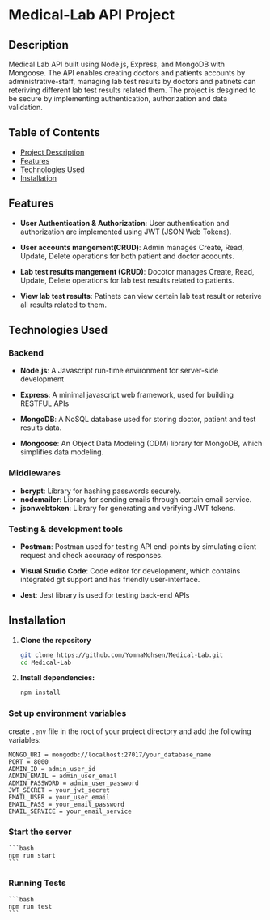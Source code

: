# Medical-Lab API Project

## Description
Medical Lab API built using Node.js, Express, and MongoDB with Mongoose. The API enables creating doctors and patients accounts by administrative-staff, managing lab test results by doctors and patinets can reteriving different lab test results related them. The project is desgined to be secure by implementing authentication, authorization and data validation.

## Table of Contents
- [Project Description](#description)
- [Features](#features)
- [Technologies Used](#technologies-used)
- [Installation](#installation)


## Features
- **User Authentication & Authorization**: User authentication and authorization are implemented using JWT (JSON Web Tokens).

- **User accounts mangement(CRUD)**: Admin manages Create, Read, Update, Delete operations for both patient and doctor acoounts.

- **Lab test results mangement (CRUD)**: Docotor manages  Create, Read, Update, Delete operations for lab test results related to patients.

- **View lab test results**: Patinets can view certain lab test result or reterive all results related to them.


## Technologies Used

### Backend
- **Node.js**: A Javascript run-time environment for server-side development
- **Express**: A minimal javascript web framework, used for building RESTFUL APIs
- **MongoDB**: A NoSQL database used for storing doctor, patient and test results data.

- **Mongoose**: An Object Data Modeling (ODM) library for MongoDB, which simplifies data modeling.

### Middlewares
- **bcrypt**: Library for hashing passwords securely.
- **nodemailer**: Library for sending emails through certain email service.
- **jsonwebtoken**: Library for generating and verifying JWT tokens.

### Testing & development tools

- **Postman**: Postman used for testing API end-points by simulating client request and check accuracy of responses.

- **Visual Studio Code**: Code editor for development, which contains integrated git support and has friendly user-interface.

- **Jest**: Jest library is used for testing back-end APIs

## Installation

1. **Clone the repository**
    ```bash
    git clone https://github.com/YomnaMohsen/Medical-Lab.git
    cd Medical-Lab
    ```

2. **Install dependencies:**

    ```bash
    npm install
    ```

### Set up environment variables
  create `.env` file in the root of your project directory and add the following variables:
   ```
   MONGO_URI = mongodb://localhost:27017/your_database_name
   PORT = 8000
   ADMIN_ID = admin_user_id
   ADMIN_EMAIL = admin_user_email
   ADMIN_PASSWORD = admin_user_password
   JWT_SECRET = your_jwt_secret
   EMAIL_USER = your_user_email
   EMAIL_PASS = your_email_password
   EMAIL_SERVICE = your_email_service 
   ```  

### Start the server
    ```bash
    npm run start
    ```
 ### Running Tests 
    ```bash
    npm run test
    ```   


